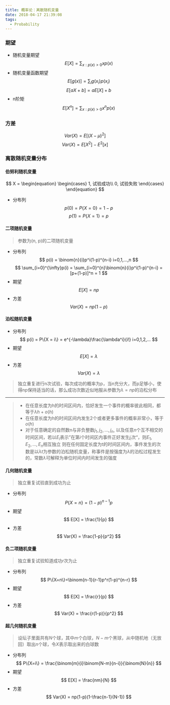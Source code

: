 ```yaml
---
title: 概率论：离散随机变量
date: 2018-04-17 21:39:08
tags:
  - Probability
---
```


### 期望
- 随机变量期望
$$ E[X] = \sum_{x:p(x)>0}xp(x) $$
- 随机变量函数期望
$$ E[g(x)] = \sum_ig(x_i)p(x_i) $$
$$ E[aX+b] = aE[X] + b $$
- n阶矩
$$ E[X^n] = \sum_{x:p(x)>0}x^np(x) $$

<!--more-->

### 方差
$$ Var(X) = E[(X-\mu)^2]$$
$$ Var(X) = E[X^2] - E^2[x] $$

### 离散随机变量分布

#### 伯努利随机变量
$$ X = 
\begin{equation}
\begin{cases}
1, 试验成功\\
0, 试验失败
\end{cases}
\end{equation} $$

- 分布列
$$ p(0) = P\{X=0\} = 1 -p $$
$$ p(1) = P\{X=1\} = p $$

#### 二项随机变量

> 参数为(n, p)的二项随机变量

- 分布列
$$ p(i) = \binom{n}{i}p^i(1-p)^{n-i} i=0,1,...,n $$
$$ \sum_{i=0}^{\infty}p(i) = \sum_{i=0}^{n}\binom{n}{i}p^i(1-p)^{n-i} = [p+(1-p)]^n = 1 $$
- 期望
$$ E[X] = np $$
- 方差
$$ Var(X) = np(1-p) $$

#### 泊松随机变量
- 分布列
$$ p(i) = P\{X = i\} = e^{-\lambda}\frac{\lambda^i}{i!} i=0,1,2,... $$
- 期望
$$ E[X] = \lambda $$
- 方差
$$ Var(X) = \lambda $$

> 独立重复进行n次试验，每次成功的概率为p，当n充分大，而p足够小，使得np保持适当的话，那么成功次数近似地服从参数为$\lambda=np$的泊松分布

---

> - 在任意长度为h的时间区间内，恰好发生一个事件的概率彼此相同，都等于$\lambda h+o(h)$
> - 在任意长度为h的时间区间内发生2个或者更多事件的概率非常小，等于$o(h)$
> - 对于任意确定的自然数n与非负整数$j_1, j_2, ..., j_n$, 以及任意$n$个互不相交的时间区间，若以$E_i$表示”在第$i$个时间区内事件正好发生$j_i$次“，则$E_1, E_2, ..., E_n$相互独立
> 则在任何固定长度为t的时间区间内，事件发生的次数是以$\lambda t$为参数的泊松随机变量，称事件是按强度为$\lambda$的泊松过程发生的，常数$\lambda$可解释为单位时间内时间发生的强度

#### 几何随机变量

> 独立重复试验直到成功为止

- 分布列
$$ P\{X=n\} = (1-p)^{n-1}p $$
- 期望
$$ E[X] = \frac{1}{p} $$
- 方差
$$ Var(X) = \frac{1-p}{p^2} $$

#### 负二项随机变量

> 独立重复试验知道成功$r$次为止

- 分布列
$$ P\{X=n\}=\binom{n-1}{r-1}p^r(1-p)^{n-r} $$
- 期望
$$ E[X] = \frac{r}{p} $$
- 方差
$$ Var(X) = \frac{r(1-p)}{p^2} $$
#### 超几何随机变量

> 设坛子里面共有$N$个球，其中$m$个白球，$N-m$个黑球，从中随机地（无放回）取出$n$个球，令$X$表示取出来的白球数

- 分布列
$$ P\{X=i\} = \frac{\binom{m}{i}\binom{N-m}{n-i}}{\binom{N}{n}} $$
- 期望
$$ E[X] = \frac{nm}{N} $$
- 方差
$$ Var(X) = np(1-p)(1-\frac{n-1}{N-1}) $$
